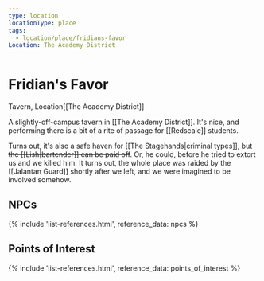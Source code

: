 ```yaml
---
type: location
locationType: place
tags:
  - location/place/fridians-favor
Location: The Academy District
---
```


# Fridian's Favor
Tavern, <span class="dataview inline-field"><span class="inline-field-key">Location</span><span class="inline-field-value">[[The Academy District]]</span></span>

A slightly-off-campus tavern in [[The Academy District]]. It's nice, and performing there is a bit of a rite of passage for [[Redscale]] students.

Turns out, it's also a safe haven for [[The Stagehands|criminal types]], but ~~the [[Lish|bartender]] can be paid off~~. Or, he could, before he tried to extort us and we killed him. It turns out, the whole place was raided by the [[Jalantan Guard]] shortly after we left, and we were imagined to be involved somehow. 


## NPCs
{% include 'list-references.html', reference_data: npcs %}

## Points of Interest
{% include 'list-references.html', reference_data: points_of_interest %}
